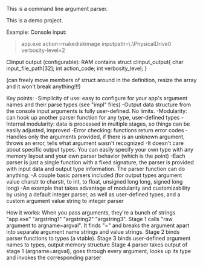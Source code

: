 This is a command line argument parser.

This is a demo project.

Example:
Console input: 
>app.exe action=makediskimage inputpath=\\.\PhysicalDrive0 verbosity-level=2

Clinput output (configurable):
RAM contains
struct clinput_output{
	char input_file_path[32];
	int action_code;
	int verbosity_level;
}

(can freely move members of struct around in the definition, resize the array and it won't break anything!!!)

Key points:
-Simplicity of use: easy to configure for your app's argument names and their parse types (see "impl" files)
-Output data structure from the console input arguments is fully user-defined. No limits.
-Modularity: can hook up another parser function for any type, user-defined types
-Internal modularity: data is processed in multiple stages, so things can be easily adjusted, improved
-Error checking: functions return error codes
-Handles only the arguments provided, if there is an unknown argument, throws an error, tells what argument wasn't recognized
-It doesn't care about specific output types. You can easily specify your own type with any memory layout and your own parser behavior (which is the point)
-Each parser is just a single function with a fixed signature, the parser is provided with input data and output type information. The parser function can do anything.
-A couple basic parsers included (for output types argument value charstr to charstr, to int, to float, unsigned long long, signed long long)
-An example that takes advantage of modularity and customizability by using a default integer parser, as well as user-defined types, and a custom argument value string to integer parser

How it works:
When you pass arguments, they're a bunch of strings "app.exe" "argstring1" "argstring2" "argstring3".
Stage 1 calls "raw argument to argname=argval". It finds "=" and breaks the argument apart into separate argument name strings and value strings.
Stage 2 binds parser functions to types (a vtable).
Stage 3 binds user-defined argument names to types, output memory structure
Stage 4 parser takes output of stage 1 (argname=argval), goes through every argument, looks up its type and invokes the corresponding parser
